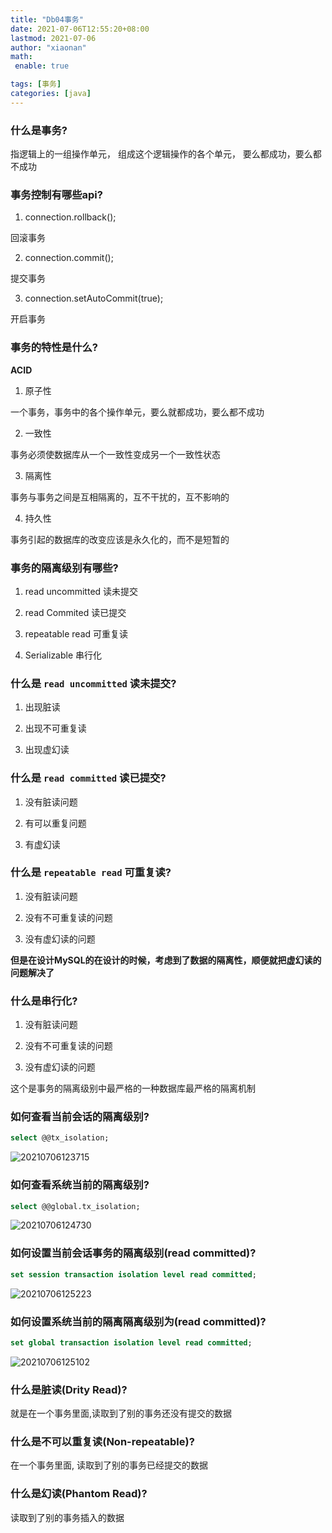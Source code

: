 ```yaml
---
title: "Db04事务"
date: 2021-07-06T12:55:20+08:00
lastmod: 2021-07-06
author: "xiaonan"
math:
 enable: true

tags: [事务]
categories: [java]
---
```


### 什么是事务?

指逻辑上的一组操作单元， 组成这个逻辑操作的各个单元， 要么都成功，要么都不成功

### 事务控制有哪些api?

1. connection.rollback();

回滚事务

2. connection.commit();

提交事务

3. connection.setAutoCommit(true);

开启事务

### 事务的特性是什么?

**ACID**

1. 原子性

一个事务，事务中的各个操作单元，要么就都成功，要么都不成功

2. 一致性

事务必须使数据库从一个一致性变成另一个一致性状态

3. 隔离性

事务与事务之间是互相隔离的，互不干扰的，互不影响的

4. 持久性

事务引起的数据库的改变应该是永久化的，而不是短暂的

### 事务的隔离级别有哪些?

1. read uncommitted 读未提交

2. read Commited 读已提交

3. repeatable read 可重复读

4. Serializable 串行化

### 什么是 `read uncommitted` 读未提交?

1. 出现脏读

2. 出现不可重复读

3. 出现虚幻读

### 什么是 `read committed` 读已提交?

1. 没有脏读问题

2. 有可以重复问题

3. 有虚幻读

### 什么是 `repeatable read` 可重复读?

1. 没有脏读问题

2. 没有不可重复读的问题

3. 没有虚幻读的问题

**但是在设计MySQL的在设计的时候，考虑到了数据的隔离性，顺便就把虚幻读的问题解决了**


### 什么是串行化?

1. 没有脏读问题

2. 没有不可重复读的问题

3. 没有虚幻读的问题

这个是事务的隔离级别中最严格的一种数据库最严格的隔离机制

### 如何查看当前会话的隔离级别?

```sql
select @@tx_isolation;
```

![20210706123715](https://img.fengqigang.cn//img/20210706123715.png)

### 如何查看系统当前的隔离级别?

```sql
select @@global.tx_isolation;
```

![20210706124730](https://img.fengqigang.cn//img/20210706124730.png)

### 如何设置当前会话事务的隔离级别(read committed)?

```sql
set session transaction isolation level read committed;
```

![20210706125223](https://img.fengqigang.cn//img/20210706125223.png)

### 如何设置系统当前的隔离隔离级别为(read committed)?

```sql
set global transaction isolation level read committed;
```

![20210706125102](https://img.fengqigang.cn//img/20210706125102.png)

### 什么是脏读(Drity Read)?

就是在一个事务里面,读取到了别的事务还没有提交的数据

### 什么是不可以重复读(Non-repeatable)?

在一个事务里面, 读取到了别的事务已经提交的数据

### 什么是幻读(Phantom Read)?

读取到了别的事务插入的数据




